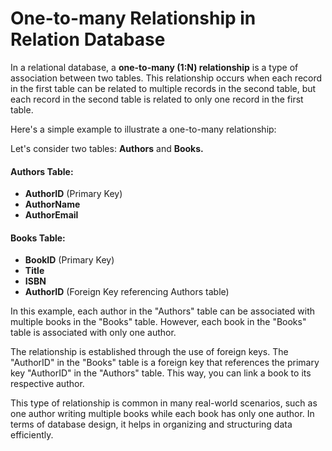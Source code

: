 # One-to-many Relationship in Relation Database

In a relational database, a **one-to-many (1:N) relationship** is a type of association between two tables. This relationship occurs when each record in the first table can be related to multiple records in the second table, but each record in the second table is related to only one record in the first table.

Here's a simple example to illustrate a one-to-many relationship:

Let's consider two tables: **Authors** and **Books.**

#### Authors Table:
- **AuthorID** (Primary Key)
- **AuthorName**
- **AuthorEmail**

#### Books Table:
- **BookID** (Primary Key)
- **Title**
- **ISBN**
- **AuthorID** (Foreign Key referencing Authors table)

In this example, each author in the "Authors" table can be associated with multiple books in the "Books" table. However, each book in the "Books" table is associated with only one author.

The relationship is established through the use of foreign keys. The "AuthorID" in the "Books" table is a foreign key that references the primary key "AuthorID" in the "Authors" table. This way, you can link a book to its respective author.

This type of relationship is common in many real-world scenarios, such as one author writing multiple books while each book has only one author. In terms of database design, it helps in organizing and structuring data efficiently.